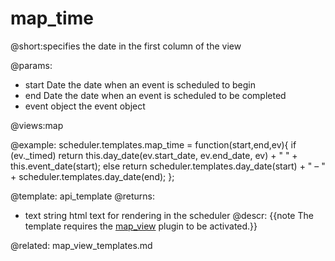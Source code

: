 map_time
=============
@short:specifies the date in the first column of the view

@params:
- start	Date	the date when an event is scheduled to begin   
- end	Date	the date when an event is scheduled to be completed
- event	object	the event object

@views:map

@example:
scheduler.templates.map_time = function(start,end,ev){
	if (ev._timed)
    	return this.day_date(ev.start_date, ev.end_date, ev) + " " + 
        this.event_date(start);
    else
		return scheduler.templates.day_date(start) + " &ndash; " + 
        scheduler.templates.day_date(end);
};

@template:	api_template
@returns:
- text    string     html text for rendering in the scheduler
@descr:
{{note The template requires the [map_view](extensions_list.html#mapview) plugin to be activated.}}

@related:
	map_view_templates.md

